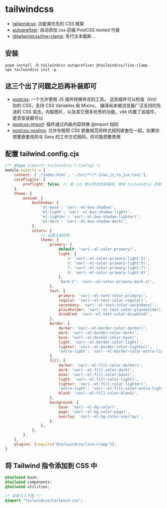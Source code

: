 # tailwindcss
- [tailwindcss](https://tailwindcss.com/docs/guides/vite#vue): 功能类优先的 CSS 框架
- [autoprefixer](https://github.com/postcss/autoprefixer): 自动添加 css 前缀
 PostCSS nested 代替
- [@tailwindcss/line-clamp](https://github.com/tailwindlabs/tailwindcss-line-clamp): 多行文本截断...

## 安装
```
pnpm install -D tailwindcss autoprefixer @tailwindcss/line-clamp
npx tailwindcss init -p
```

## 这三个出了问题之后再补装即可
- [postcss](https://github.com/postcss/postcss/blob/main/docs/README-cn.md): 一个允许使用 JS 插件转换样式的工具。 这些插件可以检查（lint）你的 CSS，支持 CSS Variables 和 Mixins， 编译尚未被浏览器广泛支持的先进的 CSS 语法，内联图片，以及其它很多优秀的功能，vite 内置了该插件，是否安装都可以
- [postcss-import](https://github.com/postcss/postcss-import): 插件通过内联内容转换 @import 规则
- [postcss-nesting](https://www.npmjs.com/package/postcss-nesting): 允许你按照 CSS 嵌套规范将样式规则嵌套在一起。如果你想要嵌套规则与 Sass 的工作方式相同，你可能想要使用

## 配置 tailwind.config.cjs
``` js
/** @type {import('tailwindcss').Config} */
module.exports = {
	content: ['./index.html', './src/**/*.{vue,js,ts,jsx,tsx}'],
	corePlugins: {
		preflight: false, // 把 css 默认样式给屏蔽掉，使用 tailwindcss 的默认样式
	},
	theme: {
		extend: {
			boxShadow: {
				'el-base': 'var(--el-box-shadow)',
				'el-light': 'var(--el-box-shadow-light)',
				'el-lighter': 'var(--el-box-shadow-lighter)',
				'el-dark': 'var(--el-box-shadow-dark)',
			},
			colors: {
				// 设置主题颜色
				theme: {
					primary: {
						default: 'var(--el-color-primary)',
						light: {
							3: 'var(--el-color-primary-light-3)',
							5: 'var(--el-color-primary-light-5)',
							7: 'var(--el-color-primary-light-7)',
							9: 'var(--el-color-primary-light-9)',
						},
						'dark-2': 'var(--el-color-primary-dark-2)',
					},
					text: {
						primary: 'var(--el-text-color-primary)',
						regular: 'var(--el-text-color-regular)',
						secondary: 'var(--el-text-color-secondary)',
						placeholder: 'var(--el-text-color-placeholder)',
						disabled: 'var(--el-text-color-disabled)',
					},
					border: {
						darker: 'var(--el-border-color-darker)',
						dark: 'var(--el-border-color-dark)',
						base: 'var(--el-border-color-base)',
						light: 'var(--el-border-color-light)',
						lighter: 'var(--el-border-color-lighter)',
						'extra-light': 'var(--el-border-color-extra-light)',
					},
					fill: {
						darker: 'var(--el-fill-color-darker)',
						dark: 'var(--el-fill-color-dark)',
						base: 'var(--el-fill-color-base)',
						light: 'var(--el-fill-color-light)',
						lighter: 'var(--el-fill-color-lighter)',
						'extra-light': 'var(--el-fill-color-extra-light)',
						blank: 'var(--el-fill-color-blank)',
					},
					background: {
						base: 'var(--el-bg-color)',
						page: 'var(--el-bg-color-page)',
						overlay: 'var(--el-bg-color-overlay)',
					},
				},
			},
		},
	},
	plugins: [require('@tailwindcss/line-clamp')],
}
```

## 将 Tailwind 指令添加到 CSS 中
``` css
@tailwind base;
@tailwind components;
@tailwind utilities;

/* 或者引入下面 */
@import "tailwindcss/tailwind.css";
```